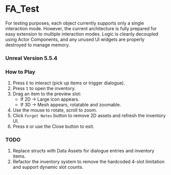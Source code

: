 # FA_Test
For testing purposes, each object currently supports only a single interaction mode. However, the current architecture is fully prepared for easy extension to multiple interaction modes. Logic is cleanly decoupled using Actor Components, and any unused UI widgets are properly destroyed to manage memory.

### Unreal Version 5.5.4

### How to Play

1. Press `E` to interact (pick up items or trigger dialogue).
2. Press `I` to open the inventory.
3. Drag an item to the preview slot:
    - If 2D → Large icon appears.
    - If 3D → Mesh appears, rotatable and zoomable.
5. Use the mouse to rotate, scroll to zoom.
6. Click `Forget Notes` button to remove 2D assets and refresh the inventory UI.
7. Press `0` or use the Close button to exit.


### TODO

1. Replace structs with Data Assets for dialogue entries and inventory items.
2. Refactor the inventory system to remove the hardcoded 4-slot limitation and support dynamic slot counts.